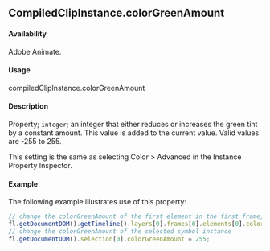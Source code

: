 ## CompiledClipInstance.colorGreenAmount

#### Availability

Adobe Animate.

#### Usage

compiledClipInstance.colorGreenAmount

#### Description

Property; `integer`; an integer that either reduces or increases the green tint by a constant amount. This value is added to the current value. Valid values are -255 to 255.

This setting is the same as selecting Color > Advanced in the Instance Property Inspector.

#### Example

The following example illustrates use of this property:

```javascript
// change the colorGreenAmount of the first element in the first frame, top layer
fl.getDocumentDOM().getTimeline().layers[0].frames[0].elements[0].colorGreenAmount = 100;
// change the colorGreenAmount of the selected symbol instance
fl.getDocumentDOM().selection[0].colorGreenAmount = 255;
```
